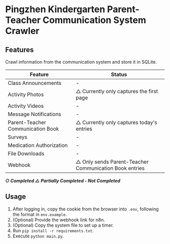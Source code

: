# Pingzhen Kindergarten Parent-Teacher Communication System Crawler

## Features

Crawl information from the communication system and store it in SQLite.

| Feature          | Status               |
| ---------------- | -------------------- |
| Class Announcements | -                  |
| Activity Photos   | △ Currently only captures the first page |
| Activity Videos   | -                    |
| Message Notifications | -              |
| Parent-Teacher Communication Book | △ Currently only captures today's entries |
| Surveys           | -                    |
| Medication Authorization | -           |
| File Downloads    | -                    |
| Webhook           | △ Only sends Parent-Teacher Communication Book entries |

***○ Completed △ Partially Completed - Not Completed***

## Usage

1. After logging in, copy the cookie from the browser into `.env`, following the format in `env.example`.
2. (Optional) Provide the webhook link for n8n.
3. (Optional) Copy the system file to set up a timer.
4. Run `pip install -r requirements.txt`.
5. Execute `python main.py`.
